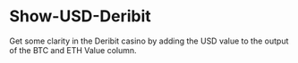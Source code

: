 # Show-USD-Deribit
Get some clarity in the Deribit casino by adding the USD value to the output of the BTC and ETH Value column.
